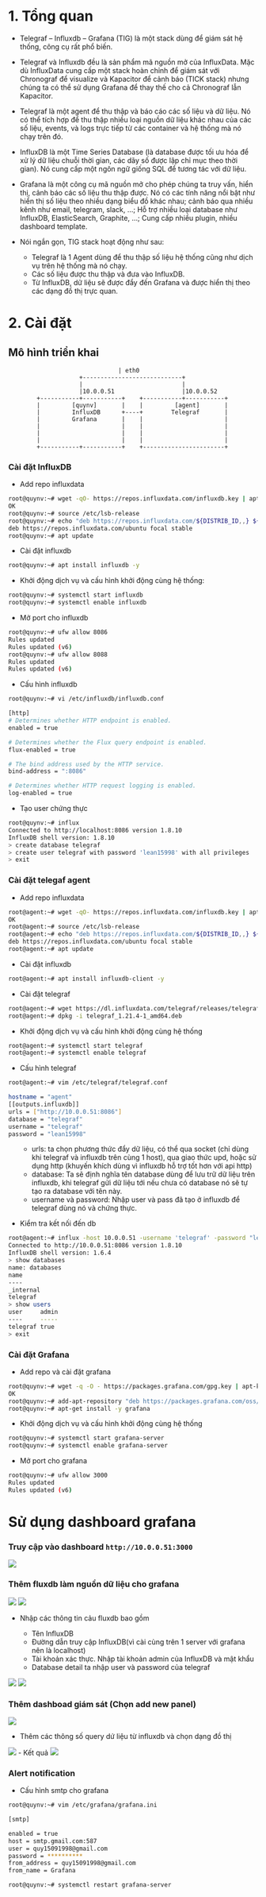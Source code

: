 # 1. Tổng quan

- Telegraf – Influxdb – Grafana (TIG)  là một stack dùng để giám sát hệ thống, công cụ rất phổ biến.

- Telegraf và Influxdb đều là sản phẩm mã nguồn mở của InfluxData. Mặc dù InfluxData cung cấp một stack hoàn chỉnh để giám sát với Chronograf để visualize và Kapacitor để cảnh báo (TICK stack) nhưng chúng ta có thể sử dụng Grafana để thay thế cho cả Chronograf lẫn Kapacitor.

- Telegraf là một agent để thu thập và báo cáo các số liệu và dữ liệu. Nó có thể tích hợp để thu thập nhiều loại nguồn dữ liệu khác nhau của các số liệu, events, và logs trực tiếp từ các container và hệ thống mà nó chạy trên đó.

- InfluxDB là một Time Series Database (là database được tối ưu hóa để xử lý dữ liệu chuỗi thời gian, các dãy số được lập chỉ mục theo thời gian). Nó cung cấp một ngôn ngữ giống SQL để tương tác với dữ liệu.

- Grafana là một công cụ mã nguồn mở cho phép chúng ta truy vấn, hiển thị, cảnh báo các số liệu thu thập được. Nó có các tính năng nổi bật như hiển thị số liệu theo nhiều dạng biểu đồ khác nhau; cảnh báo qua nhiều kênh như email, telegram, slack, …; Hỗ trợ nhiều loại database như InfluxDB, ElasticSearch, Graphite, …; Cung cấp nhiều plugin, nhiều dashboard template.

- Nói ngắn gọn, TIG stack hoạt động như sau:

<ul>
<ul>
<li> Telegraf là 1 Agent dùng để thu thập số liệu hệ thống cũng như dịch vụ trên hệ thống mà nó chạy.
<li> Các số liệu được thu thập và đưa vào InfluxDB.
<li> Từ InfluxDB, dữ liệu sẽ được đẩy đến Grafana và được hiển thị theo các dạng đồ thị trực quan.
</ul>
</ul>

# 2. Cài đặt

## Mô hình triển khai

                                   | eth0
                        +----------------------------+
                        |                            |                           
                        |10.0.0.51                   |10.0.0.52                  
            +-----------+-----------+    +-----------+-----------+   
            |         [quynv]       |    |         [agent]       |   
            |         InfluxDB      +----+        Telegraf       |
            |         Grafana       |    |                       |   
            |                       |    |                       |  
            |                       |    |                       |   
            |                       |    |                       | 
            +-----------+-----------+    +-----------------------+


### Cài đặt InfluxDB

- Add repo influxdata

```sh
root@quynv:~# wget -qO- https://repos.influxdata.com/influxdb.key | apt-key add -
OK
root@quynv:~# source /etc/lsb-release
root@quynv:~# echo "deb https://repos.influxdata.com/${DISTRIB_ID,,} ${DISTRIB_CODENAME} stable" | tee /etc/apt/sources.list.d/influxdb.list
deb https://repos.influxdata.com/ubuntu focal stable
root@quynv:~# apt update 
```

- Cài đặt influxdb

```sh
root@quynv:~# apt install influxdb -y
```

- Khởi động dịch vụ và cấu hình khởi động cùng hệ thống:


```sh
root@quynv:~# systemctl start influxdb
root@quynv:~# systemctl enable influxdb
```

- Mở port cho influxdb

```sh
root@quynv:~# ufw allow 8086
Rules updated
Rules updated (v6)
root@quynv:~# ufw allow 8088
Rules updated
Rules updated (v6)
```

- Cấu hình influxdb

```sh
root@quynv:~# vi /etc/influxdb/influxdb.conf

[http]
# Determines whether HTTP endpoint is enabled.
enabled = true

# Determines whether the Flux query endpoint is enabled.
flux-enabled = true

# The bind address used by the HTTP service.
bind-address = ":8086"

# Determines whether HTTP request logging is enabled.
log-enabled = true
```

- Tạo user chứng thực

```sh
root@quynv:~# influx
Connected to http://localhost:8086 version 1.8.10
InfluxDB shell version: 1.8.10
> create database telegraf
> create user telegraf with password 'lean15998' with all privileges
> exit
```

### Cài đặt telegaf agent


- Add repo influxdata

```sh
root@agent:~# wget -qO- https://repos.influxdata.com/influxdb.key | apt-key add -
OK
root@agent:~# source /etc/lsb-release
root@agent:~# echo "deb https://repos.influxdata.com/${DISTRIB_ID,,} ${DISTRIB_CODENAME} stable" | tee /etc/apt/sources.list.d/influxdb.list
deb https://repos.influxdata.com/ubuntu focal stable
root@agent:~# apt update 
```

- Cài đặt influxdb

```sh
root@agent:~# apt install influxdb-client -y
```

- Cài đặt telegraf

```sh
root@agent:~# wget https://dl.influxdata.com/telegraf/releases/telegraf_1.21.4-1_amd64.deb
root@agent:~# dpkg -i telegraf_1.21.4-1_amd64.deb
```
- Khởi động dịch vụ và cấu hình khởi động cùng hệ thống

```sh
root@agent:~# systemctl start telegraf
root@agent:~# systemctl enable telegraf
```


- Cấu hình telegraf

```sh
root@agent:~# vim /etc/telegraf/telegraf.conf

hostname = "agent"
[[outputs.influxdb]] 
urls = ["http://10.0.0.51:8086"]
database = "telegraf"
username = "telegraf"
password = "lean15998"

```
<ul>
  <ul>
<li> urls: ta chọn phương thức đẩy dữ liệu, có thể qua socket (chỉ dùng khi telegraf và influxdb trên cùng 1 host), qua giao thức upd, hoặc sử dụng http (khuyến khích dùng vì influxdb hỗ trợ tốt hơn với api http)
<li> database: Ta sẽ định nghĩa tên database dùng để lưu trữ dữ liệu trên influxdb, khi telegraf gửi dữ liệu tới nếu chưa có database nó sẽ tự tạo ra database với tên này.
<li> username và password: Nhập user và pass đã tạo ở influxdb để telegraf dùng nó và chứng thực.
  </ul>
  </ul>
  
- Kiểm tra kết nối đến db

```sh
root@agent:~# influx -host 10.0.0.51 -username 'telegraf' -password "lean15998"
Connected to http://10.0.0.51:8086 version 1.8.10
InfluxDB shell version: 1.6.4
> show databases
name: databases
name
----
_internal
telegraf
> show users
user     admin
----     -----
telegraf true
> exit
```
  
### Cài đặt Grafana

- Add repo và cài đặt grafana

```sh
root@quynv:~# wget -q -O - https://packages.grafana.com/gpg.key | apt-key add -
OK
root@quynv:~# add-apt-repository "deb https://packages.grafana.com/oss/deb stable main"
root@quynv:~# apt-get install -y grafana
```
  
- Khởi động dịch vụ và cấu hình khởi động cùng hệ thống  
  
```sh
root@quynv:~# systemctl start grafana-server
root@quynv:~# systemctl enable grafana-server
```
  
- Mở port cho grafana

```sh
root@quynv:~# ufw allow 3000
Rules updated
Rules updated (v6)
```

# Sử dụng dashboard grafana


### Truy cập vào dashboard `http://10.0.0.51:3000`

<img src="https://github.com/lean15998/TIG-Stack/blob/main/image/01.png">

### Thêm fluxdb làm nguồn dữ liệu cho grafana

<img src="https://github.com/lean15998/TIG-Stack/blob/main/image/02.png">

<img src="https://github.com/lean15998/TIG-Stack/blob/main/image/03.png">

- Nhập các thông tin cảu fluxdb bao gồm

<ul>
  <ul>
    <li> Tên InfluxDB
    <li> Đường dẫn truy cập InfluxDB(vì cài cùng trên 1 server với grafana nên là localhost)
    <li> Tài khoản xác thực. Nhập tài khoản admin của InfluxDB và mật khẩu
    <li> Database detail ta nhập user và password của telegraf
      </ul>
  </ul>

<img src="https://github.com/lean15998/TIG-Stack/blob/main/image/04.png">
<img src="https://github.com/lean15998/TIG-Stack/blob/main/image/05.png">
  
  
### Thêm dashboad giám sát (Chọn add new panel)

<img src="https://github.com/lean15998/TIG-Stack/blob/main/image/06.png">

- Thêm các thông số query dứ liệu từ influxdb và chọn dạng đồ thị
<img src="https://github.com/lean15998/TIG-Stack/blob/main/image/07.png">
- Kết quả
<img src="https://github.com/lean15998/TIG-Stack/blob/main/image/08.png">


### Alert notification

- Cấu hình smtp cho grafana

```sh
root@quynv:~# vim /etc/grafana/grafana.ini

[smtp]

enabled = true
host = smtp.gmail.com:587
user = quy15091998@gmail.com
password = **********
from_address = quy15091998@gmail.com
from_name = Grafana

root@quynv:~# systemctl restart grafana-server

```












